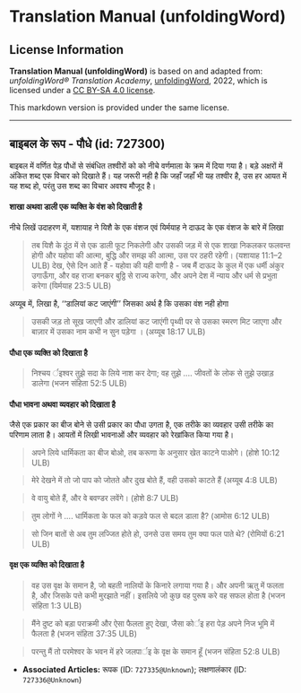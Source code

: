 # Translation Manual (unfoldingWord)

## License Information

**Translation Manual (unfoldingWord)** is based on and adapted from: _unfoldingWord® Translation Academy_, [unfoldingWord](https://unfoldingword.org/utw), 2022, which is licensed under a [CC BY-SA 4.0 license](https://creativecommons.org/licenses/by-sa/4.0/legalcode.en).

This markdown version is provided under the same license.



--------------------------------

## बाइबल के रूप - पौधे (id: 727300)

बाइबल में वर्णित पेड़ पौधों से संबंधित तश्वीरों को को नीचे वर्णमाला के क्रम में दिया गया है। बड़े अक्षरों में अंकित शब्द एक विचार को दिखाते हैं। यह जरूरी नही है कि जहाँ जहाँ भी यह तश्वीर है, उस हर आयत में यह शब्द हो, परंतु उस शब्द का विचार अवश्य मौजूद है।

#### शाखा अथवा डाली एक व्यक्ति के वंश को दिखाती है

नीचे लिखें उदाहरण में, यशायाह ने यिशै के एक वंशज एवं यिर्मयाह ने दाऊद के एक वंशज के बारे में लिखा

> तब यिशै के ठूंठ में से एक डाली फूट निकलेगी और उसकी जड़ में से एक शाखा निकलकर फलवन्त होगी और यहोवा की आत्मा, बुद्धि और समझ की आत्मा, उस पर ठहरी रहेगी। (यशायाह 11:1–2 ULB) देख, ऐसे दिन आते हैं \- यहोवा की यही वाणी है \- जब मैं दाऊद के कुल में एक धर्मी अंकुर उगाऊँगा, और वह राजा बनकर बुठ्ठि से राज्य करेगा, और अपने देश में न्याय और धर्म से प्रभुता करेगा (यिर्मयाह 23:5 ULB)

अय्यूब में, लिखा है, ‘‘डालियां कट जाएंगी’’ जिसका अर्थ है कि उसका वंश नही होगा

> उसकी जड़ तो सूख जाएगी और डालियां कट जाएंगी पृथ्वी पर से उसका स्मरण मिट जाएगा और बाज़ार में उसका नाम कभी न सुन पड़ेगा । (अय्यूब 18:17 ULB)

#### पौधा एक व्यक्ति को दिखाता है

> निश्चय र्इश्वर तुझे सदा के लिये नाश कर देगा; वह तुझे .... जीवतों के लोक से तुझे उखाड़ डालेगा (भजन संहिता 52:5 ULB)

#### पौधा भावना अथवा व्यवहार को दिखाता है

जैसे एक प्रकार का बीज बोने से उसी प्रकार का पौधा उगता है, एक तरीके का व्यवहार उसी तरीके का परिणाम लाता है। आयतों में लिखी भावनाओं और व्यवहार को रेखांकित किया गया है।

> अपने लिये धार्मिकता का बीज बोओ, तब करूणा के अनुसार खेत काटने पाओगे। (होशे 10:12 ULB)

> मेरे देखने में तो जो पाप को जोतते और दुख बोते हैं, वही उसको काटते हैं (अय्यूब 4:8 ULB)

> वे वायु बोते हैं, और वे बवण्डर लवेंगे। (होशे 8:7 ULB)

> तुम लोगों ने .... धार्मिकता के फल को कड़वे फल से बदल डाला है? (आमोस 6:12 ULB)

> सो जिन बातों से अब तुम लज्जित होते हो, उनसे उस समय तुम क्या फल पाते थे? (रोमियों 6:21 ULB)

#### वृक्ष एक व्यक्ति को दिखाता है

> वह उस वृक्ष के समान है, जो बहती नालियों के किनारे लगाया गया है। और अपनी ऋतु में फलता है, और जिसके पत्ते कभी मुरझाते नहीं। इसलिये जो कुछ वह पुरूष करे वह सफल होता है (भजन संहिता 1:3 ULB)

> मैंने दुष्ट को बड़ा पराक्रमी और ऐसा फैलता हुए देखा, जैसा कोर्इ हरा पेड़ अपने निज भूमि में फैलता है (भजन संहिता 37:35 ULB)

> परन्तु मैं तो परमेश्वर के भवन में हरे जलपार्इ के वृक्ष के समान हूँ (भजन संहिता 52:8 ULB)

* **Associated Articles:** रूपक (ID: `727335@Unknown`); लक्षणालंकार (ID: `727336@Unknown`)

